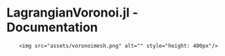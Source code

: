 # LagrangianVoronoi.jl - Documentation

```@raw html
    <img src="assets/voronoimesh.png" alt="" style="height: 400px"/>
```

